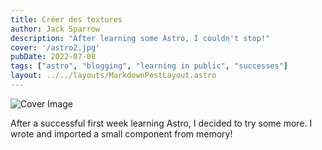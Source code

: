```yaml
---
title: Créer des textures
author: Jack Sparrow
description: "After learning some Astro, I couldn't stop!"
cover: '/astro2.jpg'
pubDate: 2022-07-08
tags: ["astro", "blogging", "learning in public", "successes"]
layout: ../../layouts/MarkdownPostLayout.astro
---
```

![Cover Image](/astro2.jpg) 

After a successful first week learning Astro, I decided to try some more. I wrote and imported a small component from memory!